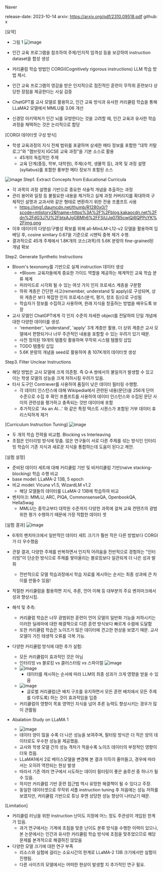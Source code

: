 Naver

release-date: 2023-10-14
arxiv: https://arxiv.org/pdf/2310.09518.pdf
github: x

[요약]
- 그림 1 ![image](https://github.com/SonWY2/paper_caputred_images_repo/assets/36894403/859084e3-2e28-4d1b-b77f-729e61eabfcb)
- 인간 교육 프로그램을 참조하여 주제/인지적 엄격성 등을 보강하여 instruction dataset을 합성 생성
- 커리큘럼 학습 방법인 CORGI(Cognitively rigorous instructions) LLM 학습 방법 제시.
- 인간 교육 프로그램의 영감을 받은 인지적으로 점진적인 훈련이 무작위 훈련보다 상당한 장점을 제공한다는 사실 검증
- ChatGPT를 교사 모델로 활용하고, 인간 교육 방식과 유사한 커리큘럼 학습을 통해 LLaMA2 모델에서 MMLU를 3.06 개선
  

- 신경망 아키텍쳐가 인간 뇌를 모방한다는 것을 고려할 때, 인간 교육과 유사한 학습 과정을 채택하는 것은 논리적으로 합당

[CORGI 데이터셋 구성 방식]
- 학생 교육과정의 지식 전체 범위를 포괄하며 상세한 메타 정보를 포함한 "대학 카탈로그"와 "캠브릿지 IGCSE 교육 과정"을 기본 소스로 활용
  - 45개의 독립적인 주제
  - 교육 단계(중등, 학부, 대학원), 주제(수학, 생물학 등), 과목 및 과정 설명(syllabus)를 포함한 풍부한 메타 정보가 포함된 소스
 
![image](https://github.com/SonWY2/paper_caputred_images_repo/assets/36894403/e105843c-0a94-4fec-8da6-e80216ac9f32)
Step1. Extract Concepts from Educational Curricula
- 각 과목의 과정 설명을 기반으로 중요한 삭술적 개념을 추출하는 과정
- 관리 용어와 일정 등 불필요한 내용을 제거하고 실제 과정 커버리지를 확대하여 구체적인 설명과 교과서와 같은 형태로 변환하기 위한 전용 프롬프트 사용
  - https://img1.daumcdn.net/thumb/R1280x0/?scode=mtistory2&fname=https%3A%2F%2Fblog.kakaocdn.net%2Fdn%2FdG3J7U%2FbtsAJgGBMh6%2FFSjUJq0785cwjQi6QPPcYK%2Fimg.png
- 이후 데이터의 다양성/구별성 확보를 위해 all-MiniLM-L12-v2 모델을 활용하여 임베딩 후, cosine simliary 0.67을 기준으로 시맨틱 중복 제거 수행.
- 결과적으로 45개 주제에서 1.8K개의 코스(과목)의 5.6K 분량의 fine-grained된 개념 확보

Step2. Generate Synthetic Instructions
- Bloom's texonomy를 기반으로 실제 instruction 데이터 생성
  - *Bloom: 교육자들에게 중요한 가이드 역할을 제공하는 체계적인 교육 학습 분류 체계
  - 피라미드로 시각화 될 수 있는 여섯 가지 인지 프로세스 계층을 구분함
  - 하위 계층은 간단한 사고(remember, understand 및 apply)로 구성되며, 상위 게층은 보다 복잡한 인지 프로세스(분석, 평가, 창조 등)으로 구성됨
  - 학습자가 정보를 수집하고 사용하며, 원래 지식을 창출하는 방법을 배우도록 보장
- 교사 모델인 ChatGPT에게 각 인지 수준의 자세한 object를 전달하여 단일 개념에 대한 다양한 데이터를 생성.
  - 'remember', 'understand', 'apply' 3개 계층만 활용. 더 상위 계층은 교사 모델에서 편향되거나 너무 주관적인 내용을 포함할 수 있는 우려가 있기 때문.
  - 사전 정의된 19개의 템플릿 활용하며 무작위 시스템 템플릿 삽입
  - TODO 템플릿 삽입
  - 5.6K 분량의 개념을 seed로 활용하여 총 107K개의 데이터셋 생성

Step3. Filter Unclear Instructions
  - 해당 방법은 교사 모델에 크게 의존함. 즉 Q-A 쌍에서의 불일치가 발생할 수 있고 이는 학생 모델의 성능을 크게 저하시킬 우려가 있음.
  - 타사 도구인 Contriever를 사용하여 품질이 낮은 데이터 필터링 수행함.
    - 각 데이터 인스턴스에 대해 Wikipedia에서 관련된 내용(문단)을 256개 단어 수준으로 수집 후 확인 프롬프트를 사용하여 데이터 인스턴스와 수집된 문단 사이의 관련성을 평가하고 충족되는 것만 데이터에 포함
    - 추가적으로 'As an AI...' 와 같은 특정 텍스트 시퀀스가 포함된 거부 데이터 휴리스틱하게 제거
  
[Curriculum Instruction Tuning]
![image](https://github.com/SonWY2/paper_caputred_images_repo/assets/36894403/00d66406-c222-43d3-8539-606c2ffc5dac)
- 두 개의 학습 전략을 비교함. Blocking vs Interleaving
- 초점은 인터리빙 방식에 맞춤. 많은 연구들이 서로 다른 주제를 섞는 방식인 인터리빙 학습이 기존 지식과 새로운 지식을 통합하는데 도움이 된다고 제안.

[실험 설정]
- 준비된 데이터 세트에 대해 커리큘럼 기반 및 비커리큘럼 기반(naive stacking-blocking) 학습 수행 비교
- base model: LLaMA-2 13B, 5 epoch
- 비교 model: Vicuna v1.5, WizardLM v1.2
  - 해당 모델들의 데이터를 LLaMA-2 13B에 학습하여 비교
- 벤치마크: MMLU, ARC, PIQA, CommonsenseQA, OpenbookQA, HellaSwag
  - MMLU는 중학교부터 대학원 수준까지 다양한 과목에 걸쳐 교육 컨텐츠의 광범위한 평가 수행하기 때문에 가장 적합한 데이터 셋
 
[실험 결과]
![image](https://github.com/SonWY2/paper_caputred_images_repo/assets/36894403/50b14aef-88e4-457f-89ed-638dc79e92d8)
- 6개의 벤치마크에서 일반적인 데이터 세트 크기가 훨씬 작은 다른 방법보다 CORGI가 더 우수했음
- 관찰 결과, 다양한 주제를 반복하면서 인지적 어려움을 전반적으로 경험하는 "인터리빙"이 단순한 방식으로 주제를 쌓아올리는 블로킹보다 일관되게 더 나은 성과 발휘
  - 전반적으로 모델 학습과정에서 학습 자료를 제시하는 순서는 최종 성과에 큰 차이를 만들수 있음!

- 적절한 커리큘럼을 활용하면 지식, 추론, 언어 이해 등 대부분의 주요 벤치마크에서 성과 향상시킴.
- 해석 및 추측:
  - 커리큘럼 학습은 너무 광범위한 훈련이 언어 모델의 일반화 기능을 저하시키는 이러한 딜레마에 대한 해결책으로 다른 훈련 방식보다 빠르게 수렴에 도달함
  - 또한 커리큘럼 학습은 노이즈가 많은 데이터에 견고한 현상을 보였기 때문. 교사 모델이 가진 태생적 오류를 극복 가능.

- 다양한 커리큘럼 방식에 대한 추가 실험:
  - 모든 커리큘럼이 효과적인 것은 아님
  - 인터리빙 vs 블로킹 vs 클러스터링 vs 스파이럴
    ![image](https://github.com/SonWY2/paper_caputred_images_repo/assets/36894403/f20ded89-da3f-4ee5-963a-cca6e3ec296b)
  - ![image](https://github.com/SonWY2/paper_caputred_images_repo/assets/36894403/211b44e5-4f74-4f76-8538-69b1401aa5e3)
    - 데이터를 제시하는 순서에 따라 LLM의 최종 성과가 크게 영향을 받을 수 있음
  - ![image](https://github.com/SonWY2/paper_caputred_images_repo/assets/36894403/df2c4dbf-6668-4b15-bad1-d04e63fbbc77)
    - 글로벌 커리큘럼(큰 배치 구조를 유지하면서 모든 훈련 배치에서 모든 주제를 다루도록) 하는 것이 효과적임을 입증
  - 커리큘럼의 영향이 목표 영역인 지식을 넘어 추론 능력도 향상시키는 경우가 많이 관촬됨

- Abalation Study on LLaMA 1
  - ![image](https://github.com/SonWY2/paper_caputred_images_repo/assets/36894403/71caf84a-9104-479f-966d-67dbaafb9e53)
  - 데이터 양이 많을 수록 더 나은 성능을 보여주며, 필터링 방식은 더 적은 양의 데이터로도 우수한 성능을 제공했음.
  - 교사와 학생 모델 간의 성능 격차가 적을수록 노이즈 데이터의 부정적인 영향이 더욱 컸음.
  - LLaMA1에서 2로 베이스모델을 변경해 본 결과 이득이 줄어들고, 경우에 따라서는 오히려 역전되는 현상 발생
  - 따라서 기존 여러 연구에서 시도하는 데이터 필터링이 좋은 솔루션 중 하나가 될 수 있음.
  - 하지만 커리큘럼 기반 훈련 접근법 역시 유망한 해결책이 될 수 있다고 주장.
  - 동일한 데이터셋으로 무작위 셔플 instruction tuning 후 처음에는 성능 저하를 보였지만, 커리큘럼 기반으로 튜닝 후엔 상당한 성능 향상이 나타났기 때문.

[Limitation]
- 커리큘럼 러닝을 위한 Instruction 난이도 지정에 어느 정도 주관성이 개입된 한계가 있음.
  - 과거 연구에서는 기계에 초점을 맞춘 난이도 분류 방식을 수행한 이력이 있으나, 본 논문에서는 인간과 유사한 커리큘럼 학습 방식에 초점을 맞추었으므로 해당 문제를 본격적으로 해결하진 않았음
- 다양한 모델 크기에 대한 연구 부족
  - 리소스와 실험에 걸리는 소요시간의 한계로 LLaMA-2 13B 크기에서만 실험이 진행됨.
  - 다른 사이즈의 모델에서는 어떠한 현상이 발생할 지 추가적인 연구 필요.


